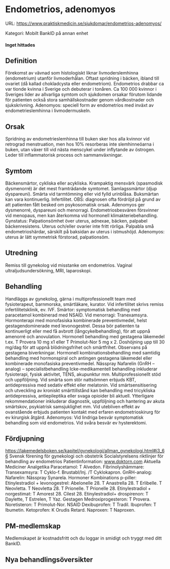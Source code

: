 # Endometrios, adenomyos

URL: https://www.praktiskmedicin.se/sjukdomar/endometrios-adenomyos/



Kategori: Mobilt BankID på annan enhet

#### Inget hittades

## Definition

Förekomst av vävnad som histologiskt liknar livmoderslemhinna (endometrium) utanför livmoderhålan.
Oftast spridning i bäcken, ibland till ovariet (då kallad chokladcysta eller endometriom). Endometrios drabbar ca var tionde kvinna i Sverige och debuterar i tonåren. Ca 100 000 kvinnor i Sveriges lider av allvarliga symtom och sjukdomen orsakar förutom lidande för patienten också stora samhällskostnader genom vårdkostnader och sjukskrivning.
Adenomyos: speciell form av endometrios med inväxt av endometrieslemhinna i livmodermuskeln.

## Orsak

Spridning av endometrieslemhinna till buken sker hos alla kvinnor vid retrograd menstruation, men hos 10% resorberas inte slemhinneöarna i buken, utan växer till vid nästa menscykel under inflytande av östrogen. Leder till inflammatorisk process och sammanväxningar.

## Symtom

Bäckensmärtor, cykliska eller acykliska. Krampaktig mensvärk (spasmodisk dysmenorré) är det mest framträdande symtomet. Samlagssmärtor (djup dyspareuni). Smärta vid tarmtömning eller vid fylld urinblåsa. Buksmärtan kan vara kontinuerlig. Infertilitet. OBS: diagnosen ofta fördröjd på grund av att patienten fått besked om psykosomatisk orsak. Adenomyos ger dysmenorré, dyspareuni och menorragi. Endometriosbesvären försvinner vid menopaus, men kan återkomma vid hormonell klimakteriebehandling.
Gynstatus: Palpationsömhet över uterus, adnexae, bäcken, palpabel bäckenresistens. Uterus och/eller ovarier inte fritt rörliga. Palpabla små endometrioshärdar, särskilt på baksidan av uterus i istmushöjd. Adenomyos: uterus är lätt symmetrisk förstorad, palpationsöm.

## Utredning

Remiss till gynekolog vid misstanke om endometrios. Vaginal ultraljudsundersökning, MRI, laparoskopi.

## Behandling

Handläggs av gynekolog, gärna i multiprofessionellt team med fysioterapeut, barnmorska, smärtläkare, kurator.
Vid infertilitet skrivs remiss infertilitetsklinik, ev. IVF.
Smärtor: symptomatisk behandling med paracetamol kombinerad med NSAID.
Vid menorragi: Tranexamsyra.
Hormonterapi med monofasiska kombinerade preventivmedel, helst gestagendominerade med levonogestrel. Dessa bör patienten ta kontinuerligt eller med få avbrott (långcykelbehandling), för att uppnå amenorré och anovulation.
Hormonell behandling med gestagena läkemedel t.ex. T Provera 10 mg x1 eller T Primolut-Nor 5 mg x 2. Doshöjning upp till 30 mg/dag för att uppnå blödningsfrihet och smärtfrihet. Observans på gestagena biverkningar.
Hormonell kombinationsbehandling med samtidig behandling med hormonspiral och antingen gestagena läkemedel eller kombinerade monofasiska preventivmedel.
Nässpray Nafarelin (GnRH – analog) – specialistbehandling
Icke-medikamentell behandling inkluderar fysioterapi, fysisk aktivitet, TENS, akupunktur mm. Multiprofessionellt stöd och uppföljning.
Vid smärta som stör nattsömnen erbjuds KBT, antidepressiva med sedativ effekt eller melatonin.
Vid smärtsensitisering och utveckling av kroniskt smärttillstånd kan behandling med tricykliska antidepressiva, antiepileptika eller svaga opioider bli aktuell.
Ytterligare rekommendationer inkluderar diagnostik, uppföljning och hantering av akuta smärtskov, psykiatrisk samsjuklighet mm.
Vid utebliven effekt av ovanstående erbjuds patienten kontakt med erfaren endometrioskirurg för ev kirurgisk åtgärd.
Adenomyos: Vid lindriga besvär symptomatisk behandling som vid endometrios. Vid svåra besvär ev hysterektomi.

## Fördjupning

https://lakemedelsboken.se/kapitel/gynekologi/allman_gynekologi.html#i3_66
Svensk förening för gynekologi och obstetrik
Socialstyrelsens riktlinjer för behandling av endometrios
Patientinformation: www.doktorn.com
Aktuella Mediciner
Analgetika
Paracetamol: T Alvedon.
Fibrinolyshämmare:
Transexamsyra: T Cyklo-f. Brustabl/Inj. /T Cyklokapron.
GnRH-analog:
Nafarelin: Nässpray Synarela.
Hormoner Kombinations p-piller:
Etinylestradiol + levonogestrel: Abelonelle 28. T Anastrella 28. T Erlibelle. T Neovletta. T Neovletta 28. T Prionelle. T Prionelle 28.
Etinylestradiol + norgestimat: T Amorest 28. Cilest 28.
Etinylestradiol+ drospirenon: T Daylette, T Estrelen, T Yaz.
Gestagen
Medroxiprogesteron: T Provera.
Noretisteron: T Primolut-Nor.
NSAID
Dexibuprofen: T Tradil.
Ibuprofen: T Ibumetin.
Ketoprofen: K Orudis Retard.
Naproxen: T Naproxen.

## PM-medlemskap

Medlemskapet är kostnadsfritt och du loggar in smidigt och tryggt med ditt BankID.

## Nya behandlingsöversikter

